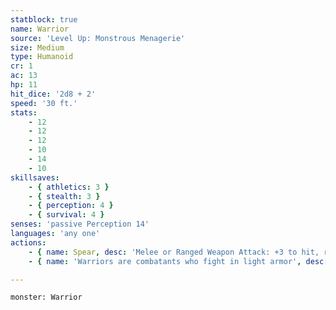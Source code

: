 ```yaml
---
statblock: true
name: Warrior
source: 'Level Up: Monstrous Menagerie'
size: Medium
type: Humanoid
cr: 1
ac: 13
hp: 11
hit_dice: '2d8 + 2'
speed: '30 ft.'
stats:
    - 12
    - 12
    - 12
    - 10
    - 14
    - 10
skillsaves:
    - { athletics: 3 }
    - { stealth: 3 }
    - { perception: 4 }
    - { survival: 4 }
senses: 'passive Perception 14'
languages: 'any one'
actions:
    - { name: Spear, desc: 'Melee or Ranged Weapon Attack: +3 to hit, reach 5 ft. or range 20/60 ft., one target. Hit: 4 (1d6 + 1) piercing damage.' }
    - { name: 'Warriors are combatants who fight in light armor', desc: 'They excel in hit-and-run raids as opposed to pitched battles. Often, warriors are not full-time soldiers. Among tribal and nomadic groups, every able-bodied hunter or herder might be expected to fight in defense of the group. In agricultural societies, farmers might band together in warrior militias.' }

---
```

```statblock
monster: Warrior
```

